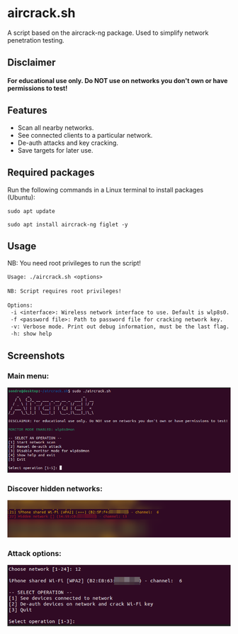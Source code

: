 # aircrack.sh
A script based on the aircrack-ng package. Used to simplify network penetration testing.

## Disclaimer
#### For educational use only. Do NOT use on networks you don't own or have permissions to test!

## Features
 - Scan all nearby networks.
 - See connected clients to a particular network.
 - De-auth attacks and key cracking.
 - Save targets for later use.

## Required packages
Run the following commands in a Linux terminal to install packages (Ubuntu):
```console
sudo apt update
 ```
```console
sudo apt install aircrack-ng figlet -y
 ```
 
## Usage
NB: You need root privileges to run the script!
```console
Usage: ./aircrack.sh <options>

NB: Script requires root privileges!

Options:
 -i <interface>: Wireless network interface to use. Default is wlp8s0.
 -f <password file>: Path to password file for cracking network key.
 -v: Verbose mode. Print out debug information, must be the last flag.
 -h: show help
 ```
 
## Screenshots
 
### Main menu:
<img src="screenshots/main-menu.png"/>

### Discover hidden networks:
<img src="screenshots/scan.png"/>

### Attack options:
<img src="screenshots/attack.png"/>
